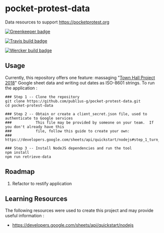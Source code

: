# pocket-protest-data

Data resources to support https://pocketprotest.org

[![Greenkeeper badge](https://badges.greenkeeper.io/publ1us-g/pocket-protest-data.svg)](https://greenkeeper.io/)

[![Travis build badge](https://travis-ci.org/publ1us-g/pocket-protest-data.svg?branch=master)](https://travis-ci.org/publ1us-g/pocket-protest-data)

[![Wercker build badge](https://app.wercker.com/status/d240cba818fcbeb74914d5011cd9f48f/s/master "wercker status")](https://app.wercker.com/project/byKey/d240cba818fcbeb74914d5011cd9f48f)


## Usage
Currently, this repository offers one feature: massaging "[Town Hall Project 2018]" Google sheet data and writing out
dates as ISO-8601 strings.  To run the application :



```shell
### Step 1 -- Clone the repository
git clone https://github.com/publ1us-g/pocket-protest-data.git
cd pocket-protest-data

### Step 2 -- Obtain or create a client_secret.json file, used to authenticate to Google services
###           This file may be provided by someone on your team.  If you don't already have this 
###           file, follow this guide to create your own:
###             https://developers.google.com/sheets/api/quickstart/nodejs#step_1_turn_on_the_api_name

### Step 3 -- Install NodeJS dependencies and run the tool
npm install
npm run retrieve-data
```

## Roadmap
1. Refactor to restify application

## Learning Resources
The following resources were used to create this project and may provide useful information :
- https://developers.google.com/sheets/api/quickstart/nodejs


[Town Hall Project 2018]: https://docs.google.com/spreadsheets/d/1yq1NT9DZ2z3B8ixhid894e77u9rN5XIgOwWtTW72IYA
